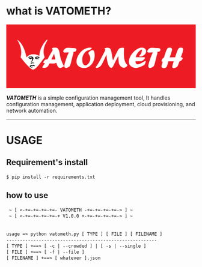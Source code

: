 # what is VATOMETH?

<p align="center">
    <img src="img/vatometh_icon.jpg"></img>
</p>
 
 **_VATOMETH_** is a simple configuration management tool, It handles
configuration management, application deployment, cloud provisioning, and network automation.
 
 <hr>
 
 # USAGE
 
## Requirement's install

```
$ pip install -r requirements.txt
```
 
 ## how to use

```
 ~ [ <-+=-+=-+=-+=- VATOMETH -+=-+=-+=-+=-> ] ~
 ~ [ <-+=-+=-+=-+=-+ V1.0.0 +-+=-+=-+=-+=-> ] ~


usage => python vatometh.py [ TYPE ] [ FILE ] [ FILENAME ]
--------------------------------------------------------
[ TYPE ] +==> [ -c | --crowded ] | [ -s | --single ]
[ FILE ] +==> [ -f | --file ]
[ FILENAME ] +==> [ whatever ].json
 
```

